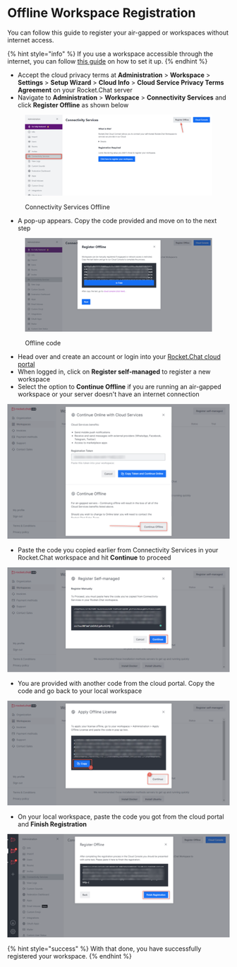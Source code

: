 # Offline Workspace Registration

You can follow this guide to register your air-gapped or workspaces without internet access.

{% hint style="info" %}
If you use a workspace accessible through the internet, you can follow [this guide](https://docs.rocket.chat/guides/administration/admin-panel/connectivity-services#registration-steps) on how to set it up.
{% endhint %}

* Accept the cloud privacy terms at **Administration** > **Workspace** > **Settings** > **Setup Wizard** > **Cloud Info** > **Cloud Service Privacy Terms Agreement** on your Rocket.Chat server
* Navigate to **Administration** > **Workspace** > **Connectivity Services** and click **Register Offline** as shown below

<figure><img src="../../.gitbook/assets/Connectivity Services Offline.png" alt=""><figcaption><p>Connectivity Services Offline</p></figcaption></figure>

* A pop-up appears. Copy the code provided and move on to the next step

<figure><img src="../../.gitbook/assets/Offline code.png" alt=""><figcaption><p>Offline code</p></figcaption></figure>

* Head over and create an account or login into your [Rocket.Chat cloud portal](https://cloud.rocket.chat)
* When logged in, click on **Register self-managed** to register a new workspace
* Select the option to **Continue Offline** if you are running an air-gapped workspace or your server doesn't have an internet connection

![](<../../.gitbook/assets/image (641) (1) (1).png>)

* Paste the code you copied earlier from Connectivity Services in your Rocket.Chat workspace and hit **Continue** to proceed

![](<../../.gitbook/assets/image (662) (1).png>)

* You are provided with another code from the cloud portal. Copy the code and go back to your local workspace

![](<../../.gitbook/assets/image (668) (2).png>)

* On your local workspace, paste the code you got from the cloud portal and **Finish Registration**

![](<../../.gitbook/assets/image (686) (1).png>)

{% hint style="success" %}
With that done, you have successfully registered your workspace.
{% endhint %}
